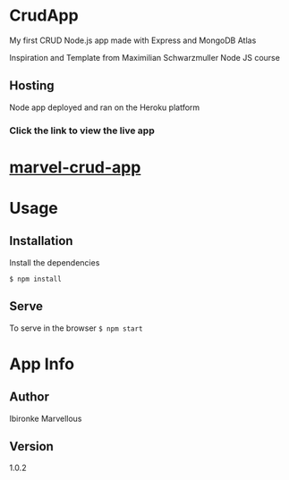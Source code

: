 # CrudApp

My first CRUD Node.js app made with Express and MongoDB Atlas

Inspiration and Template from Maximilian Schwarzmuller Node JS course 

## Hosting 
Node app deployed and ran on the Heroku platform
### Click the link to view the live app

# [marvel-crud-app](https://marvel-crud-app.herokuapp.com/)


# Usage
## Installation
Install the dependencies

``$ npm install``

## Serve
To serve in the browser
``$ npm start``


# App Info

## Author
Ibironke Marvellous

## Version
1.0.2
